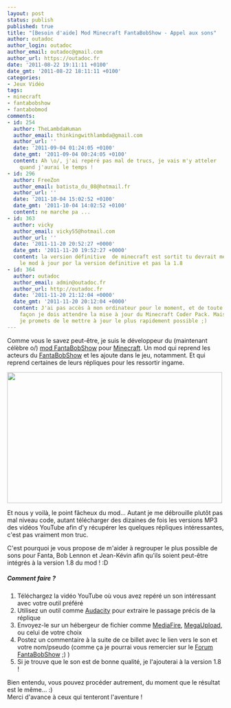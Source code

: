 ```yaml
---
layout: post
status: publish
published: true
title: "[Besoin d'aide] Mod Minecraft FantaBobShow - Appel aux sons"
author: outadoc
author_login: outadoc
author_email: outadoc@gmail.com
author_url: https://outadoc.fr
date: '2011-08-22 19:11:11 +0100'
date_gmt: '2011-08-22 18:11:11 +0100'
categories:
- Jeux Vidéo
tags:
- minecraft
- fantabobshow
- fantabobmod
comments:
- id: 254
  author: TheLambdaHuman
  author_email: thinkingwithlambda@gmail.com
  author_url: ''
  date: '2011-09-04 01:24:05 +0100'
  date_gmt: '2011-09-04 00:24:05 +0100'
  content: Ah \o/, j'ai repéré pas mal de trucs, je vais m'y atteler
    quand j'aurai le temps !
- id: 296
  author: FreeZon
  author_email: batista_du_08@hotmail.fr
  author_url: ''
  date: '2011-10-04 15:02:52 +0100'
  date_gmt: '2011-10-04 14:02:52 +0100'
  content: ne marche pa ...
- id: 363
  author: vicky
  author_email: vicky55@hotmail.com
  author_url: ''
  date: '2011-11-20 20:52:27 +0000'
  date_gmt: '2011-11-20 19:52:27 +0000'
  content: la version définitive  de minecraft est sortit tu devrait mettre
    le mod à jour por la version definitive et pas la 1.8
- id: 364
  author: outadoc
  author_email: admin@outadoc.fr
  author_url: http://outadoc.fr
  date: '2011-11-20 21:12:04 +0000'
  date_gmt: '2011-11-20 20:12:04 +0000'
  content: J'ai pas accès à mon ordinateur pour le moment, et de toute
    façon je dois attendre la mise à jour du Minecraft Coder Pack. Mais
    je promets de le mettre à jour le plus rapidement possible ;)
---
```

<p>Comme vous le savez peut-être, je suis le développeur du (maintenant célèbre o/) <a href="http://forum.fantabobshow.com/index.php?threads/1-6-4-fantabobmod-le-mod-le-plus-show.23825/">mod FantaBobShow</a> pour <a href="http://outadoc.fr/2011/02/minecraft-3d-analogique/">Minecraft</a>. Un mod qui reprend les acteurs du <a href="http://fantabobshow.com">FantaBobShow</a> et les ajoute dans le jeu, notamment. Et qui reprend certaines de leurs répliques pour les ressortir ingame.</p>
<p><a href="https://outadoc.fr/wp-content/uploads/2011/08/boblennon1.png"><img class="aligncenter size-full wp-image-715" title="boblennon" src="https://outadoc.fr/wp-content/uploads/2011/08/boblennon1.png" alt="" width="500" height="304" /></a></p>
<p>Et nous y voilà, le point fâcheux du mod... Autant je me débrouille plutôt pas mal niveau code, autant télécharger des dizaines de fois les versions MP3 des vidéos YouTube afin d'y récupérer les quelques répliques intéressantes, c'est pas vraiment mon truc.</p>
<p>C'est pourquoi je vous propose de m'aider à regrouper le plus possible de sons pour Fanta, Bob Lennon et Jean-Kévin afin qu'ils soient peut-être intégrés à la version 1.8 du mod ! :D</p>
<h5>Comment faire ?</h5>
<ol>
<li>Téléchargez la vidéo YouTube où vous avez repéré un son intéressant avec votre outil préféré</li>
<li>Utilisez un outil comme <a href="http://audacity.sourceforge.net/download/">Audacity</a> pour extraire le passage précis de la réplique</li>
<li>Envoyez-le sur un hébergeur de fichier comme <a href="http://www.mediafire.com/">MediaFire</a>, <a href="http://www.megaupload.com/">MegaUpload</a>, ou celui de votre choix</li>
<li>Postez un commentaire à la suite de ce billet avec le lien vers le son et votre nom/pseudo (comme ça je pourrai vous remercier sur le <a href="http://forum.fantabobshow.com/">Forum FantaBobShow</a> ;) )</li>
<li>Si je trouve que le son est de bonne qualité, je l'ajouterai à la version 1.8 !</li>
</ol>
<p>Bien entendu, vous pouvez procéder autrement, du moment que le résultat est le même... :)<br />
Merci d'avance à ceux qui tenteront l'aventure !</p>
